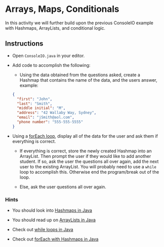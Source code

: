 # Arrays, Maps, Conditionals

In this activity we will further build upon the previous ConsoleIO example with Hashmaps, ArrayLists, and conditional logic.

## Instructions

* Open `ConsoleIO.java` in your editor.

* Add code to accomplish the following:

  * Using the data obtained from the questions asked, create a Hashmap that contains the name of the data, and the users answer, example:
  
  ```json
  {
    "first": "John",
    "last": "Smith",
    "middle initial": "M",
    "address": "42 Wallaby Way, Sydney",
    "email": "jSmith@aol.com",
    "phone number": "555-555-5555" 
  }
  ```

* Using a [forEach loop](https://www.mkyong.com/java8/java-8-foreach-examples/), display all of the data for the user and ask them if everything is correct.

  * If everything is correct, store the newly created Hashmap into an ArrayList. Then prompt the user if they would like to add another student. If so, ask the user the questions all over again, add the next user to the existing ArrayList. You will probably need to use a `while` loop to accomplish this. Otherwise end the program/break out of the loop.

  * Else, ask the user questions all over again.

### Hints

* You should look into [Hashmaps in Java](https://www.javatpoint.com/java-hashmap)

* You should read up on [ArrayLists in Java](https://beginnersbook.com/2013/12/java-arraylist/)

* Check out [while loops in Java](https://www.tutorialspoint.com/java/java_while_loop.htm)

* Check out [forEach with Hashmaps in Java](https://www.mkyong.com/java8/java-8-foreach-examples/)
